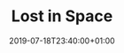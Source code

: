 ---
issue: 0719
title: "Lost in Space"
episode: Episode 9
imdb: https://www.themoviedb.org/tv/75758?language=en-US
cover: https://image.tmdb.org/t/p/w1280/y8NJnTXzb4rio9uvVYFVrXEMofU.jpg
date: 2019-07-18T23:40:00+01:00
---